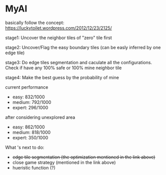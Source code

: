 # MyAI

basically follow the concept: https://luckytoilet.wordpress.com/2012/12/23/2125/



stage1: Uncover the neighbor tiles of "zero" tile first

stage2: Uncover/Flag the easy boundary tiles (can be easly inferred by one edge tile)

stage3: Do edge tiles segmentation and caculate all the configurations. Check if have any 100% safe or 100% mine neighbor tile

stage4: Make the best guess by the probability of mine



current performance

- easy: 832/1000
- medium: 792/1000
- expert: 296/1000



after considering unexplored area

- easy: 862/1000
- medium: 818/1000
- expert: 350/1000



What 's next to do: 

- ~~edge tile segmentation (the optimization mentioned in the link above)~~
- close game strategy (mentioned in the link above)
- hueristic function (?)